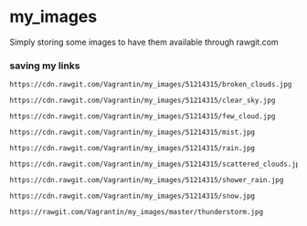 # my_images

Simply storing some images to have them available through rawgit.com


### saving my links
```
https://cdn.rawgit.com/Vagrantin/my_images/51214315/broken_clouds.jpg
```
```
https://cdn.rawgit.com/Vagrantin/my_images/51214315/clear_sky.jpg
```
```
https://cdn.rawgit.com/Vagrantin/my_images/51214315/few_cloud.jpg
```
```
https://cdn.rawgit.com/Vagrantin/my_images/51214315/mist.jpg
```
```
https://cdn.rawgit.com/Vagrantin/my_images/51214315/rain.jpg
```
```
https://cdn.rawgit.com/Vagrantin/my_images/51214315/scattered_clouds.jpg
```
```
https://cdn.rawgit.com/Vagrantin/my_images/51214315/shower_rain.jpg
```
```
https://cdn.rawgit.com/Vagrantin/my_images/51214315/snow.jpg
```
```
https://rawgit.com/Vagrantin/my_images/master/thunderstorm.jpg
```
```

```
